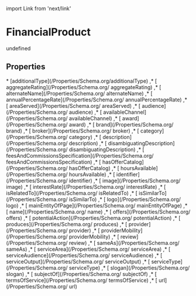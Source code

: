 import Link from 'next/link'
# FinancialProduct

undefined

## Properties

<Grid>
* [additionalType](/Properties/Schema.org/additionalType)
,* [ aggregateRating](/Properties/Schema.org/ aggregateRating)
,* [ alternateName](/Properties/Schema.org/ alternateName)
,* [ annualPercentageRate](/Properties/Schema.org/ annualPercentageRate)
,* [ areaServed](/Properties/Schema.org/ areaServed)
,* [ audience](/Properties/Schema.org/ audience)
,* [ availableChannel](/Properties/Schema.org/ availableChannel)
,* [ award](/Properties/Schema.org/ award)
,* [ brand](/Properties/Schema.org/ brand)
,* [ broker](/Properties/Schema.org/ broker)
,* [ category](/Properties/Schema.org/ category)
,* [ description](/Properties/Schema.org/ description)
,* [ disambiguatingDescription](/Properties/Schema.org/ disambiguatingDescription)
,* [ feesAndCommissionsSpecification](/Properties/Schema.org/ feesAndCommissionsSpecification)
,* [ hasOfferCatalog](/Properties/Schema.org/ hasOfferCatalog)
,* [ hoursAvailable](/Properties/Schema.org/ hoursAvailable)
,* [ identifier](/Properties/Schema.org/ identifier)
,* [ image](/Properties/Schema.org/ image)
,* [ interestRate](/Properties/Schema.org/ interestRate)
,* [ isRelatedTo](/Properties/Schema.org/ isRelatedTo)
,* [ isSimilarTo](/Properties/Schema.org/ isSimilarTo)
,* [ logo](/Properties/Schema.org/ logo)
,* [ mainEntityOfPage](/Properties/Schema.org/ mainEntityOfPage)
,* [ name](/Properties/Schema.org/ name)
,* [ offers](/Properties/Schema.org/ offers)
,* [ potentialAction](/Properties/Schema.org/ potentialAction)
,* [ produces](/Properties/Schema.org/ produces)
,* [ provider](/Properties/Schema.org/ provider)
,* [ providerMobility](/Properties/Schema.org/ providerMobility)
,* [ review](/Properties/Schema.org/ review)
,* [ sameAs](/Properties/Schema.org/ sameAs)
,* [ serviceArea](/Properties/Schema.org/ serviceArea)
,* [ serviceAudience](/Properties/Schema.org/ serviceAudience)
,* [ serviceOutput](/Properties/Schema.org/ serviceOutput)
,* [ serviceType](/Properties/Schema.org/ serviceType)
,* [ slogan](/Properties/Schema.org/ slogan)
,* [ subjectOf](/Properties/Schema.org/ subjectOf)
,* [ termsOfService](/Properties/Schema.org/ termsOfService)
,* [ url](/Properties/Schema.org/ url)

</Grid>

